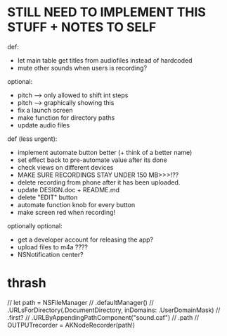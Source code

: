 # STILL NEED TO IMPLEMENT THIS STUFF + NOTES TO SELF

def:
 - let main table get titles from audiofiles instead of hardcoded
 - mute other sounds when users is recording?

optional:
 - pitch —> only allowed to shift int steps
 - pitch —> graphically showing this
 - fix a launch screen
 - make function for directory paths
 - update audio files

def (less urgent):
 - implement automate button better (+ think of a better name)
 - set effect back to pre-automate value after its done
 - check views on different devices
 - MAKE SURE RECORDINGS STAY UNDER 150 MB>>>!??
 - delete recording from phone after it has been uploaded.
 - update DESIGN.doc + README.md
 - delete "EDIT" button
 - automate function knob for every button
 - make screen red when recording!

optionally optional:
 - get a developer account for releasing the app?
 - upload files to m4a ????
 - NSNotification center?


# thrash

//        let path = NSFileManager
//            .defaultManager()
//            .URLsForDirectory(.DocumentDirectory, inDomains: .UserDomainMask)
//            .first?
//            .URLByAppendingPathComponent("sound.caf")
//            .path
//        OUTPUTrecorder = AKNodeRecorder(path!)
